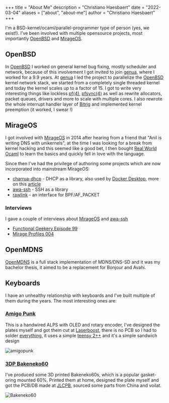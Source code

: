 +++
title = "About Me"
description = "Christiano Haesbaert"
date = "2022-03-04"
aliases = ["about", "about-me"]
author = "Christiano Haesbaert"
+++

I'm a BSD-kernel/ocaml/parallel-programmer type of person (yes, we
exist!). I've been involved with multiple opensource projects, most
importantly [OpenBSD](https://www.openbsd.org) and
[MirageOS](https://mirage.io).

## OpenBSD

In [OpenBSD](https://www.openbsd.org) I worked on general kernel bug
fixing, mostly scheduler and network, because of this involvement I
got invited to join [genua](https://genua.eu), where I worked for a
9.9 years. At [genua](https://genua.eu) I led the project to
parallelize the [OpenBSD](https://www.openbsd.org) kernel network
stack, we started from a completely single threaded kernel and today
the kernel scales up to a factor of 15. I got to write very
interesting things like lockless
[pf(4)](https://man.openbsd.org/pf.4),
[pfsync(4)](https://man.openbsd.org/pfsync.4) as well as rewrite
allocators, packet queues, drivers and more to scale with multiple
cores. I also rewrote the whole interrupt handler layer of
[Bitrig](https://www.bitrig.org) and implemented kernel preemption (it
worked, I swear !)

## MirageOS

I got involved with [MirageOS](https://mirage.io) in 2014 after
hearing from a friend that "Anil is writing DNS with unikernels", at
the time I was looking for a break from kernel hacking and this seemed
like a good bet, I then bought [Real World
Ocaml](https://dev.realworldocaml.org/) to learn the basics and
quickly fell in love with the language.

Since then I've had the privilege of authoring some projects which are
now incorporated into mainstream MirageOS:

* [charrua-dhcp](https://github.com/mirage/charrua) - DHCP as a
  library, also used by [Docker
  Desktop](https://https://www.docker.com/products/docker-desktop),
  more on this [article](https://mirage.io/blog/introducing-charrua-dhcp)
* [awa-ssh](https://github.com/mirage/awa-ssh) - SSH as a library
* [rawlink](https://github.com/haesbaert/rawlink) - an interface for BPF/AF_PACKET

### Interviews

I gave a couple of interviews about [MirageOS](https://mirage.io) and
[awa-ssh](https://github.com/mirage/awa-ssh)
* [Functional Geekery Episode 99](https://www.functionalgeekery.com/episode-99-christiano-haesbaert/)
* [Mirage Profiles 004](https://mirage.metaebene.me/2017/12/07/mp004-christiano-haesbaert/)

## OpenMDNS

[OpenMDNS](https://github.com/haesbaert/mdnsd) is a full stack
implementation of MDNS/DNS-SD and it was my bachelor thesis, it aimed
to be a replacement for Bonjour and Avahi.

## Keyboards

I have an unhealthy relationship with keyboards and I've built
multiple of them during the years. The most interesting ones are:

### [Amigo Punk](https://www.reddit.com/r/MechanicalKeyboards/comments/lz77tt/amigo_punk_a_handwired_alps_with_oled_and_encoder/)

This is a handwired ALPS with OLED and rotary encoder, I've designed
the plates myself and got them cut at
[Laserboost](https://www.laserboost.com), there is no PCB so I had to solder
[everything](https://imgur.com/a/9Z37fWz), it uses a simple [teensy
2++](https://www.pjrc.com/store/teensypp.html) and it's a simple
sandwich design

![amigopunk](https://i.imgur.com/7uVsX1v.jpeg)


### [3DP Bakeneko60](https://github.com/kkatano/bakeneko-60)

I've produced some 3D printed Bakeneko60s, which is a popular
gasket-oring mounted 60%. Printed them at home, designed the plate
myself and got the PCB/DB made at [JLCPB](https://jlcpcb.com), sourced
some parts from China and voilat.

![Bakeneko60](/images/bakeneko60.jpg)
